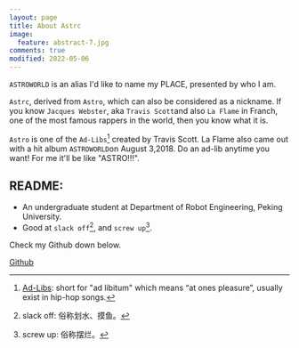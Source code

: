 ```yaml
---
layout: page
title: About Astrc
image:
  feature: abstract-7.jpg
comments: true
modified: 2022-05-06
---
```


`ASTROWORLD` is an alias I'd like to name my PLACE, presented by who I am.

`Astrc`, derived from `Astro`, which can also be considered as a nickname. If you know `Jacques Webster`, aka `Travis Scott`and also `La Flame` in Franch, one of the most famous rappers in the world, then you know what it is.

`Astro` is one of the `Ad-Libs`[^1] created by Travis Scott. La Flame also came out with a hit album `ASTROWORLD`on August 3,2018.
Do an ad-lib anytime you want! For me it'll be like "ASTRO!!!".


## README:

* An undergraduate student at Department of Robot Engineering, Peking University.
* Good at `slack off`[^2], and `screw up`[^3].

Check my Github down below.
<div markdown="0"><a href="https://github.com/lucameng/" class="btn btn-success">Github</a></div>

[^1]: [Ad-Libs](https://rhymemakers.com/rap-ad-libs/): short for "ad libitum" which means “at ones pleasure”, usually exist in hip-hop songs.

[^2]: slack off: 俗称划水、摸鱼。

[^3]: screw up: 俗称摆烂。